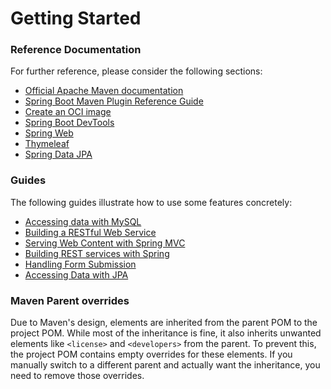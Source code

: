 # Getting Started

### Reference Documentation
For further reference, please consider the following sections:

* [Official Apache Maven documentation](https://maven.apache.org/guides/index.html)
* [Spring Boot Maven Plugin Reference Guide](https://docs.spring.io/spring-boot/3.3.4.RELEASE/maven-plugin)
* [Create an OCI image](https://docs.spring.io/spring-boot/3.3.4.RELEASE/maven-plugin/build-image.html)
* [Spring Boot DevTools](https://docs.spring.io/spring-boot/docs/3.3.4.RELEASE/reference/htmlsingle/index.html#using.devtools)
* [Spring Web](https://docs.spring.io/spring-boot/docs/3.3.4.RELEASE/reference/htmlsingle/index.html#web)
* [Thymeleaf](https://docs.spring.io/spring-boot/docs/3.3.4.RELEASE/reference/htmlsingle/index.html#web.servlet.spring-mvc.template-engines)
* [Spring Data JPA](https://docs.spring.io/spring-boot/docs/3.3.4.RELEASE/reference/htmlsingle/index.html#data.sql.jpa-and-spring-data)

### Guides
The following guides illustrate how to use some features concretely:

* [Accessing data with MySQL](https://spring.io/guides/gs/accessing-data-mysql/)
* [Building a RESTful Web Service](https://spring.io/guides/gs/rest-service/)
* [Serving Web Content with Spring MVC](https://spring.io/guides/gs/serving-web-content/)
* [Building REST services with Spring](https://spring.io/guides/tutorials/rest/)
* [Handling Form Submission](https://spring.io/guides/gs/handling-form-submission/)
* [Accessing Data with JPA](https://spring.io/guides/gs/accessing-data-jpa/)

### Maven Parent overrides

Due to Maven's design, elements are inherited from the parent POM to the project POM.
While most of the inheritance is fine, it also inherits unwanted elements like `<license>` and `<developers>` from the parent.
To prevent this, the project POM contains empty overrides for these elements.
If you manually switch to a different parent and actually want the inheritance, you need to remove those overrides.

